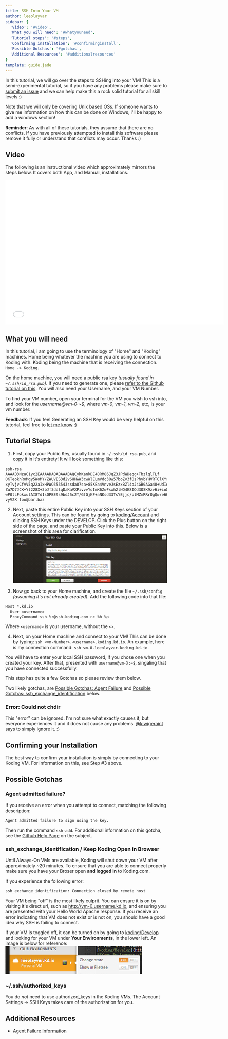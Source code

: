 ```yaml
---
title: SSH Into Your VM
author: leeolayvar
sidebar: {
  'Video': '#video',
  'What you will need': '#whatyouneed',
  'Tutorial steps': '#steps',
  'Confirming installation': '#confirminginstall',
  'Possible Gotchas': '#gotchas',
  'Additional Resources': '#additionalresources'
}
template: guide.jade
---
```



In this tutorial, we will go over the steps to SSHing into your VM! This
is a semi-experimental tutorial, so if you have any problems please make
sure to
[submit an issue](https://github.com/leeolayvar/koding-unofficial/issues/new)
and we can help make this a rock solid tutorial for all skill levels :)

Note that we will only be covering Unix based OSs. If someone wants to
give me information on how this can be done on Windows, i'll be happy
to add a windows section!

**Reminder**: As with all of these tutorials, they assume that there are no
conflicts. If you have previously attempted to install this software please
remove it fully or understand that conflicts may occur. Thanks :)



<a name="video"></a>
## Video

The following is an instructional video which approximately
mirrors the steps below. It covers both App, and Manual,
installations.

<iframe width="680" height="450" src="//www.youtube.com/embed/9tsmL61HgXU" frameborder="0" allowfullscreen></iframe>



<a name="whatyouneed"></a>
## What you will need

In this tutorial, i am going to use the terminology of "Home" and "Koding"
machines. Home being whatever the machine you are using to connect to
Koding with. Koding being the machine that is receiving the connection.
`Home -> Koding`.

On the home machine, you will need a public rsa key *(usually found
in `~/.ssh/id_rsa.pub`)*. If you need to generate one, please
[refer to the Github tutorial on this](https://help.github.com/articles/generating-ssh-keys).
You will also need your Username, and your VM Number.

To find your VM number, open your terminal for the VM you wish to ssh into,
and look for the *username@vm-0:~$*, where *vm-0*, *vm-1*,
*vm-2*, etc, is your vm number.

**Feedback**: If you feel Generating an SSH Key would be very helpful on this
tutorial, feel free to
[let me know](https://github.com/leeolayvar/koding-unofficial/issues/new) :)




<a name="steps"></a>
## Tutorial Steps

1. First, copy your Public Key, usually found in `~/.ssh/id_rsa.pub`, and copy
  it in it's entirety! It will look something like this:
  
  ```
  ssh-rsa AAAAB3NzaC1yc2EAAAADAQABAAABAQCyhKankDE4DRM86JqZ3JPdWDeqg+TbzlqlTLf
  OKTeokhRoMgy5WoMY/ZWUVES3d2vSHHwW3cwWlELmVdc3Ow57boZv3fOsPhybYHVRTClXYr1ncS
  xyTvjvCfvV5q22aIxHPWQ353543ssda87sa+85XEa4VnveJsEzxBZl4oJ4GB0AGa48+UdIqutrg
  Zu7D7JCK+Yl228X+3bJf3ddlqDaKaVXPivvvYqImK6ZwFsxh2lNO4E8IOd3OSK9zv6i+io8PxWm
  wP0tLFokxulAI8Td1sOPBE9s9bdJ5c2T/GfGjKF+aNKsd33TsYEjjc/plMZmRRrOgQwre6OAkgM
  vyV2X foo@bar.baz
  ```
  
2. Next, paste this entire Public Key into your SSH Keys section of your
  Account settings. This can be found by going to
  [koding/Account](https://koding.com/Account) and clicking SSH Keys
  under the DEVELOP. Click the Plus button on the right side of the page,
  and paste your Public Key into this. Below is a screenshot of this area
  for clarification.
  ![Koding SSH Keys](sshkeys.png)
  
3. Now go back to your Home machine, and create the file
  `~/.ssh/config` *(assuming it's not already created)*. Add the following
  code into that file:
  
  ```
  Host *.kd.io
    User <username>
    ProxyCommand ssh %r@ssh.koding.com nc %h %p
  ```
  
  Where `<username>` is your username, without the `<>`.
  
4. Next, on your Home machine and connect to your VM! This can be
  done by typing: `ssh <vm-Number>.<username>.koding.kd.io`. An example,
  here is my connection command: `ssh vm-0.leeolayvar.koding.kd.io`.
  
  You will have to enter your local SSH password, if you chose one when you
  created your key. After that, presented with `username@vm-X:~$`, singaling
  that you have connected successfully.
  
  This step has quite a few Gotchas so please review them below.
  
  Two likely gotchas, are
  [Possible Gotchas: Agent Failure](#agentfailure) and
  [Possible Gotchas: ssh_exchange_identification](#openbrowser) below.
  
  ### Error: Could not chdir
  
  This "error" can be ignored. I'm not sure what exactly causes it, but
  everyone experiences it and it does not cause any problems.
  [@kiwigeraint](https://koding.com/kiwigeraint) says to simply ignore it. :)



<a name="confirminginstall"></a>
## Confirming your Installation

The best way to confirm your installation is simply by connecting to your
Koding VM. For information on this, see Step #3 above.




<a name="gotchas"></a>
## Possible Gotchas


<a name="agentfailure" class="anchor"></a>
### Agent admitted failure?

If you receive an error when you attempt to connect, matching the following
description:

```
Agent admitted failure to sign using the key.
```

Then run the command `ssh-add`. For additional information on this gotcha,
see the
[Github Help Page](https://help.github.com/articles/error-agent-admitted-failure-to-sign)
on the subject.



<a name="openbrowser" class="anchor"></a>
### ssh_exchange_identification / Keep Koding Open in Browser

Until Always-On VMs are available, Koding will shut down your VM after
approximately ~20 minutes. To ensure that you are able to connect properly
make sure you have your Broser open **and logged in** to Koding.com.

If you experience the following error:

```
ssh_exchange_identification: Connection closed by remote host
```

Your VM being "off" is the most likely culprit. You can ensure it is on by
visiting it's direct url, such as http://vm-0.username.kd.io, and ensuring
you are presented with your Hello World Apache response. If you receive
an error indicating that VM does not exist or is not on, you should have a
good idea why SSH is failing to connect.

If your VM is toggled off, it can be turned on by going to
[koding/Develop](https://koding.com/Develop) and looking for your VM under
**Your Environments**, in the lower left. An image is below for reference:
![Make sure VM is ON](onvm.png)



<a name="authorizedkeys" class="anchor"></a>
### ~/.ssh/authorized_keys

You do *not* need to use authorized_keys in the Koding VMs. The
Account Settings -> SSH Keys takes care of the authorization for you.





<a name="additionalresources"></a>
## Additional Resources

- [Agent Failure Information](https://help.github.com/articles/error-agent-admitted-failure-to-sign)

